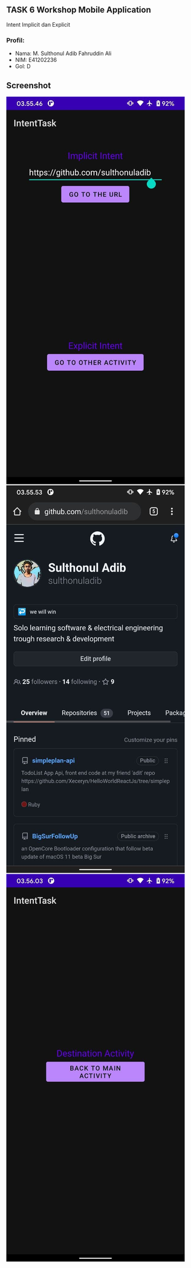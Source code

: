 ## TASK 6 Workshop Mobile Application
Intent Implicit dan Explicit

### Profil:
- Nama: M. Sulthonul Adib Fahruddin Ali
- NIM: E41202236
- Gol: D

## Screenshot
![Press Implicit Button](screenshot/main_activity_to_implicit.jpg)
![Setelah Implicit Button di Press](screenshot/to_implicit_url.jpg)
![Setelah Press Explicit Button](screenshot/explicit_destination_activity.jpg)
